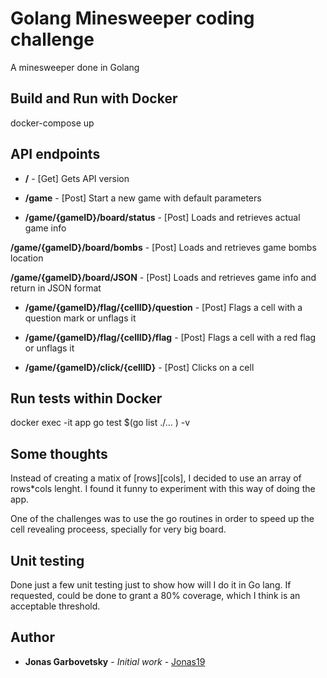 # Golang Minesweeper coding challenge

A minesweeper done in Golang

## Build and Run with Docker

docker-compose up

## API endpoints

* **/** - [Get] Gets API version

* **/game** - [Post] Start a new game with default parameters

* **/game/{gameID}/board/status** - [Post] Loads and retrieves actual game info

**/game/{gameID}/board/bombs** - [Post] Loads and retrieves game bombs location

**/game/{gameID}/board/JSON** - [Post] Loads and retrieves game info and return in JSON format

* **/game/{gameID}/flag/{cellID}/question** - [Post] Flags a cell with a question mark or unflags 
it

* **/game/{gameID}/flag/{cellID}/flag** - [Post] Flags a cell with a red flag or unflags it

* **/game/{gameID}/click/{cellID}** - [Post] Clicks on a cell

## Run tests within Docker

docker exec -it app go test $(go list ./... ) -v

## Some thoughts

Instead of creating a matix of [rows][cols], I decided to use an array of rows*cols lenght.
I found it funny to experiment with this way of doing the app.

One of the challenges was to use the go routines in order to speed up the cell revealing proceess, specially for very big board.

## Unit testing

Done just a few unit testing just to show how will I do it in Go lang.
If requested, could be done to grant a 80% coverage, which I think is an acceptable threshold.

## Author

* **Jonas Garbovetsky** - *Initial work* - [Jonas19](https://github.com/jonas19)
